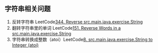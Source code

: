 ## 字符串相关问题

1. 反转字符串 LeetCode[344. Reverse src.main.java.exercise.String](https://leetcode.com/problems/reverse-string/)
2. 翻转字符串里的单词 LeetCode[151. Reverse Words in a src.main.java.exercise.String](https://leetcode.com/problems/reverse-words-in-a-string/)
3. 字符串转换成整数（atoi）LeetCode[8. src.main.java.exercise.String to Integer (atoi)](https://leetcode.com/problems/string-to-integer-atoi/)
